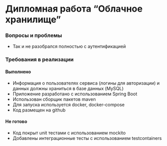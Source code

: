 # Дипломная работа “Облачное хранилище”

### Вопросы и проблемы
* Так и не разобрался полностью с аутентификацией

### Требования в реализации
#### Выполнено
+ Информация о пользователях сервиса (логины для авторизации) и данных должны храниться в базе данных (MySQL)
+ Приложение разработано с использованием Spring Boot
+ Использован сборщик пакетов maven
+ Для запуска используется docker, docker-compose
+ Код размещен на github
#### Не готово
- Код покрыт unit тестами с использованием mockito
- Добавлены интеграционные тесты с использованием testcontainers